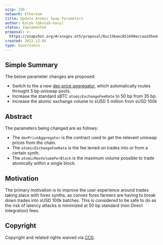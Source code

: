 ```yaml
---
sccp: 256
network: Ethereum
title: Update Atomic Swap Parameters
author: Kaleb (@kaleb-keny)
status: Implemented
proposal: >-
  https://snapshot.org/#/snxgov.eth/proposal/0xc336aec051699eccaa2d5ed45b79abdc36452cf1a181c30ab5065742dac9698d
created: 2022-12-05
type: Governance
---
```


<!--You can leave these HTML comments in your merged SCCP and delete the visible duplicate text guides, they will not appear and may be helpful to refer to if you edit it again. This is the suggested template for new SCCPs. Note that an SCCP number will be assigned by an editor. When opening a pull request to submit your SCCP, please use an abbreviated title in the filename, `sccp-draft_title_abbrev.md`. The title should be 44 characters or less.-->

## Simple Summary

<!--"If you can't explain it simply, you don't understand it well enough." Provide a simplified and layman-accessible explanation of the SCCP.-->
The below parameter changes are proposed:
- Switch to the a new [dex price aggregator](https://etherscan.io/address/0x228bCc970003Ca7588337604AFD9Fc5d92bF1C8B), which automatically routes throught 5 bp uniswap pools.
- Increase the standard sBTC `atomicExchangeFeeRate` to 50 bp from 35 bp.
- Increase the atomic exchange volume to sUSD 5 million from sUSD 100k 


## Abstract

<!--A short (~200 word) description of the variable change proposed.-->

The parameters being changed are as follows:

- The `dexPriceAggregator` is the contract used to get the relevant uniswap prices from the chain.
- The `atomicExchangeFeeRate` is the fee levied on trades into or from a certain synth.
- The `atomicMaxVolumePerBlock` is the maximum volume possible to trade atomically within a single block.



## Motivation

<!--The motivation is critical for SCCPs that want to update variables within Synthetix. It should clearly explain why the existing variable is not incentive aligned. SCCP submissions without sufficient motivation may be rejected outright.-->

The primary motivation is to improve the user experience around trades taking place with forex synths, as convex forex farmers are having to break down trades into sUSD 100k batches. This is considered to be safe to do as the risk of latency attacks is minimized at 50 bp standard (non Direct Integration) fees.

## Copyright

Copyright and related rights waived via [CC0](https://creativecommons.org/publicdomain/zero/1.0/).